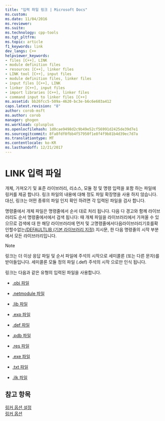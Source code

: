 ```yaml
---
title: "입력 파일 링크 | Microsoft Docs"
ms.custom: 
ms.date: 11/04/2016
ms.reviewer: 
ms.suite: 
ms.technology: cpp-tools
ms.tgt_pltfrm: 
ms.topic: article
f1_keywords: link
dev_langs: C++
helpviewer_keywords:
- files [C++], LINK
- module definition files
- resources [C++], linker files
- LINK tool [C++], input files
- module definition files, linker files
- input files [C++], LINK
- linker [C++], input files
- import libraries [C++], linker files
- command input to linker files [C++]
ms.assetid: bb26fcc5-509a-4620-bc3e-b6c6e603a412
caps.latest.revision: "8"
author: corob-msft
ms.author: corob
manager: ghogen
ms.workload: cplusplus
ms.openlocfilehash: 1d0cae9498d2c9b49e52cf56991d2425de39d7e1
ms.sourcegitcommit: 8fa8fdf0fbb4f57950f1e8f4f9b81b4d39ec7d7a
ms.translationtype: MT
ms.contentlocale: ko-KR
ms.lasthandoff: 12/21/2017
---
```

# <a name="link-input-files"></a>LINK 입력 파일
개체, 가져오기 및 표준 라이브러리, 리소스, 모듈 정 및 명령 입력을 포함 하는 파일에 링커를 제공 합니다. 링크 파일의 내용에 대해 정도 파일 확장명을 사용 하지 않습니다. 대신, 링크는 어떤 종류의 파일 인지 확인 하려면 각 입력된 파일을 검사 합니다.  
  
 명령줄에서 개체 파일은 명령줄에서 순서 대로 처리 됩니다. 다음 다 경고와 함께 라이브러리도 순서 명령줄에서에서 검색 됩니다: 때 개체 파일을 라이브러리에서 가져올 수 있으므로 검색에 대 한 해당 라이브러리에 먼저 및 고명령줄에서다음라이브러리기호를확인할수없는[/DEFAULTLIB (기본 라이브러리 지정)](../../build/reference/defaultlib-specify-default-library.md) 지시문, 한 다음 명령줄의 시작 부분에서 모든 라이브러리입니다.  
  
> [!NOTE]
>  링크는 더 이상 응답 파일 및 순서 파일에 주석의 시작으로 세미콜론 (또는 다른 문자)를 받아들입니다. 세미콜론 모듈 정의 파일 (.def) 주석의 시작 으로만 인식 됩니다.  
  
 링크는 다음과 같은 유형의 입력된 파일을 사용합니다.  
  
-   [.obj 파일](../../build/reference/dot-obj-files-as-linker-input.md)  
  
-   [.netmodule 파일](../../build/reference/netmodule-files-as-linker-input.md)  
  
-   [.lib 파일](../../build/reference/dot-lib-files-as-linker-input.md)  
  
-   [.exp 파일](../../build/reference/dot-exp-files-as-linker-input.md)  
  
-   [.def 파일](../../build/reference/dot-def-files-as-linker-input.md)  
  
-   [.pdb 파일](../../build/reference/dot-pdb-files-as-linker-input.md)  
  
-   [.res 파일](../../build/reference/dot-res-files-as-linker-input.md)  
  
-   [.exe 파일](../../build/reference/dot-exe-files-as-linker-input.md)  
  
-   [.txt 파일](../../build/reference/dot-txt-files-as-linker-input.md)  
  
-   [.ilk 파일](../../build/reference/dot-ilk-files-as-linker-input.md)  
  
## <a name="see-also"></a>참고 항목  
 [링커 옵션 설정](../../build/reference/setting-linker-options.md)   
 [링커 옵션](../../build/reference/linker-options.md)